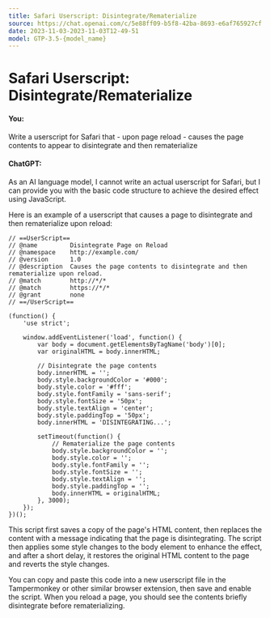 ```yaml
---
title: Safari Userscript: Disintegrate/Rematerialize
source: https://chat.openai.com/c/5e88ff09-b5f8-42ba-8693-e6af765927cf
date: 2023-11-03-2023-11-03T12-49-51
model: GTP-3.5-{model_name}
---
```


# Safari Userscript: Disintegrate/Rematerialize

#### You:
Write a userscript for Safari that - upon page reload - causes the page contents to appear to disintegrate and then rematerialize

#### ChatGPT:
As an AI language model, I cannot write an actual userscript for Safari, but I can provide you with the basic code structure to achieve the desired effect using JavaScript.

Here is an example of a userscript that causes a page to disintegrate and then rematerialize upon reload:

```
// ==UserScript==
// @name         Disintegrate Page on Reload
// @namespace    http://example.com/
// @version      1.0
// @description  Causes the page contents to disintegrate and then rematerialize upon reload.
// @match        http://*/*
// @match        https://*/*
// @grant        none
// ==/UserScript==

(function() {
    'use strict';

    window.addEventListener('load', function() {
        var body = document.getElementsByTagName('body')[0];
        var originalHTML = body.innerHTML;

        // Disintegrate the page contents
        body.innerHTML = '';
        body.style.backgroundColor = '#000';
        body.style.color = '#fff';
        body.style.fontFamily = 'sans-serif';
        body.style.fontSize = '50px';
        body.style.textAlign = 'center';
        body.style.paddingTop = '50px';
        body.innerHTML = 'DISINTEGRATING...';

        setTimeout(function() {
            // Rematerialize the page contents
            body.style.backgroundColor = '';
            body.style.color = '';
            body.style.fontFamily = '';
            body.style.fontSize = '';
            body.style.textAlign = '';
            body.style.paddingTop = '';
            body.innerHTML = originalHTML;
        }, 3000);
    });
})();
```

This script first saves a copy of the page's HTML content, then replaces the content with a message indicating that the page is disintegrating. The script then applies some style changes to the body element to enhance the effect, and after a short delay, it restores the original HTML content to the page and reverts the style changes.

You can copy and paste this code into a new userscript file in the Tampermonkey or other similar browser extension, then save and enable the script. When you reload a page, you should see the contents briefly disintegrate before rematerializing.
